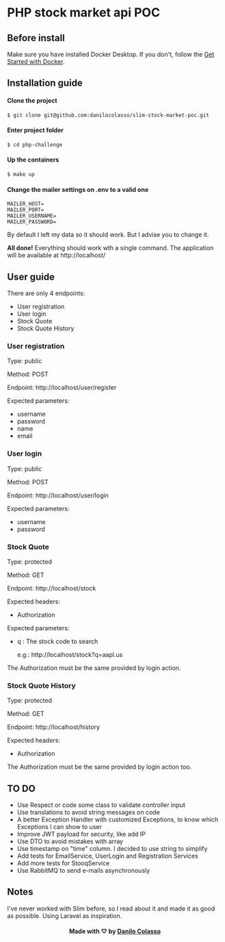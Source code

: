 PHP stock market api POC
===================

## Before install
Make sure you have installed Docker Desktop. If you don't, follow the <a href="https://www.docker.com/get-started" target="_blank">Get Started with Docker</a>.


## Installation guide

#### Clone the project
    $ git clone git@github.com:danilocolasso/slim-stock-market-poc.git

#### Enter project folder
    
    $ cd php-challenge

#### Up the containers
    $ make up

#### Change the mailer settings on .env to a valid one
    MAILER_HOST=
    MAILER_PORT=
    MAILER_USERNAME=
    MAILER_PASSWORD=

By default I left my data so it should work. But I advise you to change it.

**All done!** Everything should work wth a single command. The application will be available at
http://localhost/

## User guide
There are only 4 endpoints:
- User registration
- User login
- Stock Quote
- Stock Quote History

### User registration
Type: public

Method: POST

Endpoint: http://localhost/user/register

Expected parameters:
- username
- password
- name
- email

### User login
Type: public

Method: POST

Endpoint: http://localhost/user/login

Expected parameters:
- username
- password


### Stock Quote
Type: protected

Method: GET

Endpoint: http://localhost/stock

Expected headers:
- Authorization

Expected parameters:
- q : The stock code to search

  e.g.: http://localhost/stock?q=aapl.us

The Authorization must be the same provided by login action.

### Stock Quote History
Type: protected

Method: GET

Endpoint: http://localhost/history

Expected headers:
- Authorization

The Authorization must be the same provided by login action too.


## TO DO
- Use Respect or code some class to validate controller input
- Use translations to avoid string messages on code
- A better Exception Handler with customized Exceptions, to know which Exceptions I can show to user
- Improve JWT payload for security, like add IP
- Use DTO to avoid mistakes with array
- Use timestamp on "time" column. I decided to use string to simplify
- Add tests for EmailService, UserLogin and Registration Services
- Add more tests for StooqService
- Use RabbitMQ to send e-mails asynchronously

## Notes
I've never worked with Slim before, so I read about it and made it as good as possible. Using Laravel as inspiration.

<h4 align="center">
    Made with ♡ by <a href="https://www.linkedin.com/in/danilocolasso/" target="_blank">Danilo Colasso</a>
</h4>